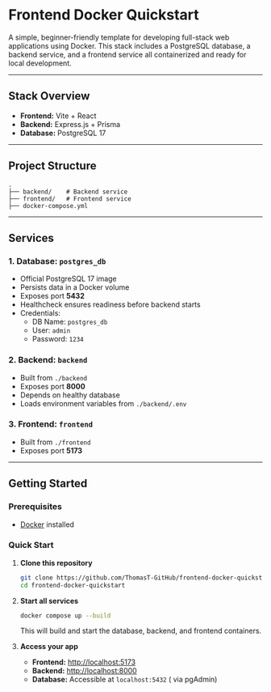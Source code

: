 # Frontend Docker Quickstart

A simple, beginner-friendly template for developing full-stack web applications using Docker. This stack includes a PostgreSQL database, a backend service, and a frontend service all containerized and ready for local development.

---

## Stack Overview

- **Frontend:** Vite + React
- **Backend:** Express.js + Prisma
- **Database:** PostgreSQL 17

---

## Project Structure

```
.
├── backend/    # Backend service 
├── frontend/   # Frontend service 
├── docker-compose.yml
```

---

## Services

### 1. Database: `postgres_db`
- Official PostgreSQL 17 image
- Persists data in a Docker volume
- Exposes port **5432**
- Healthcheck ensures readiness before backend starts
- Credentials:
  - DB Name: `postgres_db`
  - User: `admin`
  - Password: `1234`

### 2. Backend: `backend`
- Built from `./backend`
- Exposes port **8000**
- Depends on healthy database
- Loads environment variables from `./backend/.env`

### 3. Frontend: `frontend`
- Built from `./frontend`
- Exposes port **5173**

---

## Getting Started

### Prerequisites

- [Docker](https://docs.docker.com/get-docker/) installed

### Quick Start

1. **Clone this repository**
   ```bash
   git clone https://github.com/ThomasT-GitHub/frontend-docker-quickstart.git
   cd frontend-docker-quickstart
   ```

2. **Start all services**
   ```bash
   docker compose up --build
   ```
   This will build and start the database, backend, and frontend containers.

3. **Access your app**
   - **Frontend:** [http://localhost:5173](http://localhost:5173)
   - **Backend:** [http://localhost:8000](http://localhost:8000)
   - **Database:** Accessible at `localhost:5432` ( via pgAdmin)
